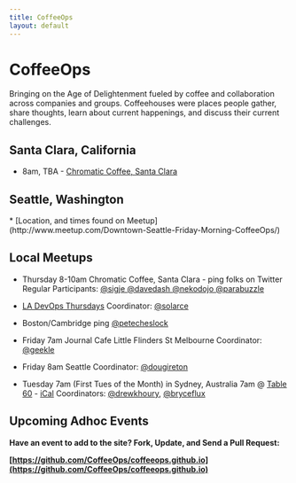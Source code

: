 ```yaml
---
title: CoffeeOps
layout: default
---
```


<h1>CoffeeOps</h1>

Bringing on the Age of Delightenment fueled by coffee and collaboration across companies and groups. Coffeehouses were places people gather, share thoughts, learn about current happenings, and discuss their current challenges.



<h2> Santa Clara, California</h2>

* 8am, TBA - [Chromatic Coffee, Santa Clara](http://www.yelp.com/biz/chromatic-coffee-santa-clara)

<h2> Seattle, Washington </h2>
* [Location, and times found on Meetup](http://www.meetup.com/Downtown-Seattle-Friday-Morning-CoffeeOps/)



<h2>Local Meetups</h2>


* Thursday 8-10am Chromatic Coffee, Santa Clara - ping folks on Twitter
  Regular Participants:
    [ @sigje ](https://twitter.com/sigje)
    [ @davedash ](https://twitter.com/davedash)
    [ @nekodojo ](https://twitter.com/nekodojo)
    [ @parabuzzle ](https://twitter.com/parabuzzle)

* [LA DevOps Thursdays](http://www.meetup.com/ladevops/events/218067202/)
  Coordinator:
    [@solarce](https://twitter.com/solarce)

* Boston/Cambridge ping [@petecheslock](https://twitter.com/petecheslock)

* Friday 7am Journal Cafe Little Flinders St Melbourne 
  Coordinator:
    [@geekle](https://twitter.com/geekle)

* Friday 8am Seattle 
  Coordinator:
    [@dougireton](https://twitter.com/dougireton)

* Tuesday 7am (First Tues of the Month) in Sydney, Australia 7am @ [Table 60](https://goo.gl/RinIFT) - [iCal](goo.gl/CNo9eB) 
  Coordinators:
    [@drewkhoury](https://twitter.com/drewkhoury), [@bryceflux](https://twitter.com/bryceflux)



## Upcoming Adhoc Events

**Have an event to add to the site? Fork, Update, and Send a Pull Request:**

**[https://github.com/CoffeeOps/coffeeops.github.io](https://github.com/CoffeeOps/coffeeops.github.io)**
